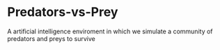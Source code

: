 # Predators-vs-Prey
A artificial intelligence enviroment in which we simulate a community of predators and preys to survive
